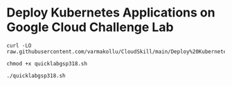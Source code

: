 # Deploy Kubernetes Applications on Google Cloud Challenge Lab


```
curl -LO raw.githubusercontent.com/varmakollu/CloudSkill/main/Deploy%20Kubernetes%20Applications%20on%20Google%20Cloud%20Challenge%20Lab/quicklabgsp318.sh

chmod +x quicklabgsp318.sh

./quicklabgsp318.sh

```
